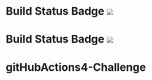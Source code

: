 # Build Status Badge ![](https://github.com/ndavarpanah/gitHubActions4-Challenge/workflows/cicdpipeline/badge.svg)
# Build Status Badge ![](https://github.com/ndavarpanah/gitHubActions4-2/workflows/Pipeline/badge.svg)
# gitHubActions4-Challenge

